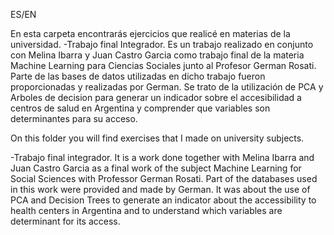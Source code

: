 ES/EN

En esta carpeta encontrarás ejercicios que realicé en materias de la universidad. 
-Trabajo final Integrador. Es un trabajo realizado en conjunto con Melina Ibarra y Juan Castro Garcia como trabajo final de la materia Machine Learning para Ciencias Sociales junto al Profesor German Rosati.  Parte de las bases de datos utilizadas en dicho trabajo fueron proporcionadas y realizadas por German. Se trato de la utilización de PCA y Arboles de decision para generar un indicador sobre el accesibilidad a centros de salud en Argentina y comprender que variables son determinantes para su acceso.

On this folder you will find exercises that I made on university subjects. 


-Trabajo final integrador. It is a work done together with Melina Ibarra and Juan Castro Garcia as a final work of the subject Machine Learning for Social Sciences with Professor German Rosati.  Part of the databases used in this work were provided and made by German. It was about the use of PCA and Decision Trees to generate an indicator about the accessibility to health centers in Argentina and to understand which variables are determinant for its access.
